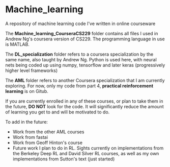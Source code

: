 # Machine_learning
A repository of machine learning code I've written in online courseware


The **Machine_learning_CourseraCS229** folder contains all files I used in Andrew Ng's coursera version of CS229. The programming language in use is MATLAB.

The **DL_specialization** folder refers to a coursera specialization by the same name, also taught by Andrew Ng. Python is used here, with neural nets being coded up using numpy, tensorflow and later keras (progressively higher level frameworks)

The **AML** folder refers to another Coursera specialization that I am currently exploring. For now, only my code from part 4, **practical reinforcement learning** is on Gitub.

If you are currently enrolled in any of these courses, or plan to take them in the future, **DO NOT** look for the code. It will significantly reduce the amount of learning you get to and will be motivated to do.

To add in the future:
* Work from the other AML courses
* Work from fastai
* Work from Geoff Hinton's course
* Future work I plan to do in RL. Sights currently on implementations from the Berkeley Deep RL and David Silver RL courses, as well as my own implementations from Sutton's text (just started)
